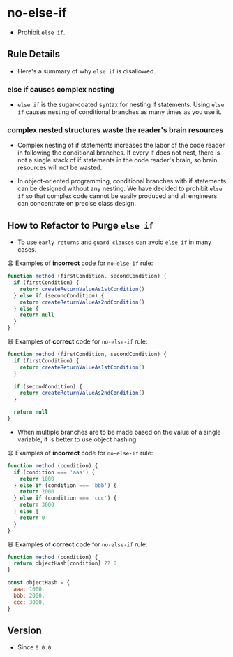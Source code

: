 # no-else-if

* Prohibit `else if`.

## Rule Details

* Here's a summary of why `else if` is disallowed.

### else if causes complex nesting

* `else if` is the sugar-coated syntax for nesting if statements. Using `else if` causes nesting of conditional branches as many times as you use it.

### complex nested structures waste the reader's brain resources

* Complex nesting of if statements increases the labor of the code reader in following the conditional branches. If every if does not nest, there is not a single stack of if statements in the code reader's brain, so brain resources will not be wasted.

* In object-oriented programming, conditional branches with if statements can be designed without any nesting. We have decided to prohibit `else if` so that complex code cannot be easily produced and all engineers can concentrate on precise class design.

## How to Refactor to Purge `else if`

* To use `early returns` and `guard clauses` can avoid `else if` in many cases.

😩 Examples of **incorrect** code for `no-else-if` rule:

```js
function method (firstCondition, secondCondition) {
  if (firstCondition) {
    return createReturnValueAs1stCondition()
  } else if (secondCondition) {
    return createReturnValueAs2ndCondition()
  } else {
    return null
  }
}
```

😆 Examples of **correct** code for `no-else-if` rule:

```js
function method (firstCondition, secondCondition) {
  if (firstCondition) {
    return createReturnValueAs1stCondition()
  }

  if (secondCondition) {
    return createReturnValueAs2ndCondition()
  }

  return null
}
```

* When multiple branches are to be made based on the value of a single variable, it is better to use object hashing.

😩 Examples of **incorrect** code for `no-else-if` rule:

```js
function method (condition) {
  if (condition === 'aaa') {
    return 1000
  } else if (condition === 'bbb') {
    return 2000
  } else if (condition === 'ccc') {
    return 3000
  } else {
    return 0
  }
}
```

😆 Examples of **correct** code for `no-else-if` rule:

```js
function method (condition) {
  return objectHash[condition] ?? 0
}

const objectHash = {
  aaa: 1000,
  bbb: 2000,
  ccc: 3000,
}
```

## Version

* Since `0.0.0`
